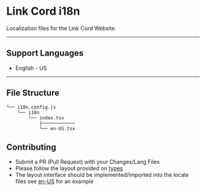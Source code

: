# Link Cord i18n
Localization files for the Link Cord Website.

---

## Support Languages
- English - US

---

## File Structure
```
└── i18n.config.js
    └── i18n
        └── index.tsx
            ├────────────
            └── en-US.tsx
```

## Contributing 
- Submit a PR (Pull Request) with your Changes/Lang Files
- Please follow the layout provided on [types](./i18n/index.tsx)
- The layout interface should be implemented/imported into the locale files see [en-US](./i18n/en-US.tsx) for an example


